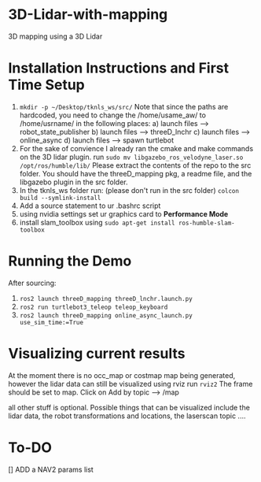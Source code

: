# 3D-Lidar-with-mapping
3D mapping using a 3D Lidar

# Installation Instructions and First Time Setup

1) ```mkdir -p ~/Desktop/tknls_ws/src/```
   Note that since the paths are hardcoded, you need to change the /home/usame_aw/ to /home/usrname/ in the following places:
   a) launch files --> robot_state_publisher
   b) launch files --> threeD_lnchr
   c) launch files --> online_async
   d) launch files --> spawn turtlebot
3) For the sake of convience I already ran the cmake and make commands on the 3D lidar plugin. run ```sudo mv libgazebo_ros_velodyne_laser.so /opt/ros/humble/lib/```
   Please extract the contents of the repo to the src folder. You should have the threeD_mapping pkg, a readme file, and the libgazebo plugin in the src folder.
5) In the tknls_ws folder run: (please don't run in the src folder)
   ```colcon build --symlink-install```
6) Add a source statement to ur .bashrc script
7) using nvidia settings set ur graphics card to **Performance Mode**
8) install slam_toolbox using ```sudo apt-get install ros-humble-slam-toolbox```

# Running the Demo
After sourcing: 
1) ```ros2 launch threeD_mapping threeD_lnchr.launch.py```
2) ```ros2 run turtlebot3_teleop teleop_keyboard```
3) ```ros2 launch threeD_mapping online_async_launch.py use_sim_time:=True```

# Visualizing current results
At the moment there is no occ_map or costmap map being generated, however the lidar data can still be visualized using rviz
run ```rviz2``` 
The frame should be set to map.
Click on Add by topic --> /map

all other stuff is optional. Possible things that can be visualized include the lidar data, the robot transformations and locations, the laserscan topic ....

# To-DO
[] ADD a NAV2 params list

